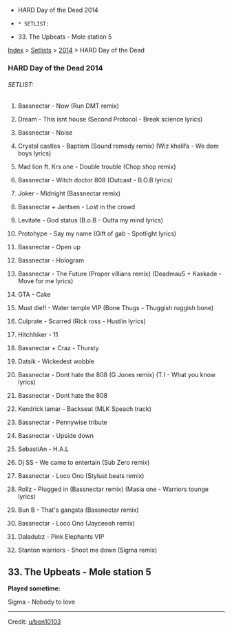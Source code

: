   * HARD Day of the Dead 2014
  *     * SETLIST:
  * 33\. The Upbeats - Mole station 5 

[Index](https://www.reddit.com/r/bassnectar/wiki/index) >
[Setlists](https://www.reddit.com/r/bassnectar/wiki/interactive/setlists) >
[2014](https://www.reddit.com/r/bassnectar/wiki/interactive/setlists/2014) >
HARD Day of the Dead

### HARD Day of the Dead 2014

###### SETLIST:

  1. Bassnectar - Now (Run DMT remix)

  2. Dream - This isnt house (Second Protocol - Break science lyrics)

  3. Bassnectar - Noise

  4. Crystal castles - Baptism (Sound remedy remix) (Wiz khalifa - We dem boys lyrics)

  5. Mad lion ft. Krs one - Double trouble (Chop shop remix)

  6. Bassnectar - Witch doctor 808 (Outcast - B.O.B lyrics)

  7. Joker - Midnight (Bassnectar remix)

  8. Bassnectar + Jantsen - Lost in the crowd

  9. Levitate - God status (B.o.B - Outta my mind lyrics)

  10. Protohype - Say my name (Gift of gab - Spotlight lyrics)

  11. Bassnectar - Open up

  12. Bassnectar - Hologram

  13. Bassnectar - The Future (Proper villians remix) (Deadmau5 + Kaskade - Move for me lyrics)

  14. GTA - Cake

  15. Must die!! - Water temple VIP (Bone Thugs - Thuggish ruggish bone)

  16. Culprate - Scarred (Rick ross - Hustlin lyrics)

  17. Hitchhiker - 11

  18. Bassnectar + Craz - Thursty

  19. Datsik - Wickedest wobble

  20. Bassnectar - Dont hate the 808 (G Jones remix) (T.I - What you know lyrics)

  21. Bassnectar - Dont hate the 808

  22. Kendrick lamar - Backseat (MLK Speach track)

  23. Bassnectar - Pennywise tribute

  24. Bassnectar - Upside down

  25. SebastiAn - H.A.L

  26. Dj SS - We came to entertain (Sub Zero remix)

  27. Bassnectar - Loco Ono (Stylust beats remix)

  28. Rollz - Plugged in (Bassnectar remix) (Masia one - Warriors tounge lyrics)

  29. Bun B - That's gangsta (Bassnectar remix)

  30. Bassnectar - Loco Ono (Jayceeoh remix)

  31. Daladubz - Pink Elephants VIP

  32. Stanton warriors - Shoot me down (Sigma remix)

## 33\. The Upbeats - Mole station 5

**Played sometime:**

Sigma - Nobody to love

* * *

Credit: [u/ben10103](/u/ben10103)

